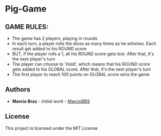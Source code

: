 # Pig-Game


## GAME RULES:

* The game has 2 players, playing in rounds
* In each turn, a player rolls the dices as many times as he whishes. Each result get added to his ROUND score
* BUT, if the player rolls a 1, all his ROUND score gets lost. After that, it's the next player's turn
* The player can choose to 'Hold', which means that his ROUND score gets added to his GLOBAL score. After that, it's the next player's turn
* The first player to reach 100 points on GLOBAL score wins the game

## Authors

* **Marcio Braz** - *Initial work* - [MarcioBBS](https://github.com/MarcioBBS/Pig-Game)

## License

This project is licensed under the MIT License 